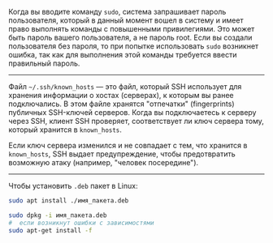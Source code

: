 Когда вы вводите команду `sudo`, система запрашивает пароль пользователя, который в данный момент вошел в систему и имеет право выполнять команды с повышенными привилегиями. Это может быть пароль вашего пользователя, а не пароль root. Если вы создали пользователя без пароля, то при попытке использовать `sudo` возникнет ошибка, так как для выполнения этой команды требуется ввести правильный пароль.

---

Файл `~/.ssh/known_hosts` — это файл, который SSH использует для хранения информации о хостах (серверах), к которым вы ранее подключались. В этом файле хранятся "отпечатки" (fingerprints) публичных SSH-ключей серверов. Когда вы подключаетесь к серверу через SSH, клиент SSH проверяет, соответствует ли ключ сервера тому, который хранится в `known_hosts`.

Если ключ сервера изменился и не совпадает с тем, что хранится в `known_hosts`, SSH выдает предупреждение, чтобы предотвратить возможную атаку (например, "человек посередине").

---
Чтобы установить `.deb` пакет в Linux:
```bash 
sudo apt install ./имя_пакета.deb
```
```bash
sudo dpkg -i имя_пакета.deb
#  если возникнут ошибки с зависимостями
sudo apt-get install -f
```

